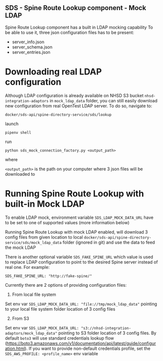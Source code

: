## SDS - Spine Route Lookup component - Mock LDAP

Spine Route Lookup component has a built in LDAP mocking capability
To be able to use it, three json configuration files has to be present:

- server_info.json
- server_schema.json
- server_entries.json

# Downloading real LDAP configuration

Although LDAP configuration is already available on NHSD S3 bucket `nhsd-integration-adaptors` in
`mock_ldap_data` folder, you can still easily download new configuration from real OpenTest LDAP server.
To do so, navigate to:

`docker/sds-api/spine-directory-service/sds/lookup`

launch

`pipenv shell`

run

`python sds_mock_connection_factory.py <output_path>`

where

`<output_path>` is the path on your computer where 3 json files will be downloaded to

# Running Spine Route Lookup with built-in Mock LDAP

To enable LDAP mock, environment variable `SDS_LDAP_MOCK_DATA_URL` have to be set to one of supported values (more information below)

Running Spine Route Lookup with mock LDAP enabled, will download 3 config files from given location
to local `docker/sds-api/spine-directory-service/sds/mock_ldap_data` folder (ignored in git) and use the data to feed the mock LDAP

There is another optional variable `SDS_FAKE_SPINE_URL` which value is used to replace LDAP configuration to point to the desired Spine server instead of real one.
For example:

`SDS_FAKE_SPINE_URL: "http://fake-spine/"`

Currently there are 2 options of providing configuration files:

1. From local file system

Set env var `SDS_LDAP_MOCK_DATA_URL: "file://tmp/mock_ldap_data"` pointing to your local file system folder location of 3 config files

2. From S3

Set env var `SDS_LDAP_MOCK_DATA_URL: "s3://nhsd-integration-adaptors/mock_ldap_data"` pointing to S3 folder location of 3 config files.
By default `boto3` will use standard credentials lookup flow (https://boto3.amazonaws.com/v1/documentation/api/latest/guide/configuration.html).
If you want to provide non-default credentials profile, set the `SDS_AWS_PROFILE: <profile_name>` env variable
